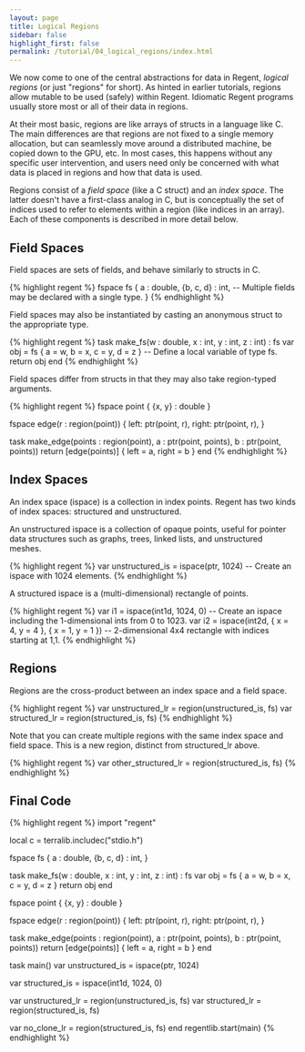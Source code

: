 ```yaml
---
layout: page
title: Logical Regions
sidebar: false
highlight_first: false
permalink: /tutorial/04_logical_regions/index.html
---
```


We now come to one of the central abstractions for data in Regent,
*logical regions* (or just "regions" for short). As hinted in earlier
tutorials, regions allow mutable to be used (safely) within
Regent. Idiomatic Regent programs usually store most or all of their
data in regions.

At their most basic, regions are like arrays of structs in a language
like C. The main differences are that regions are not fixed to a
single memory allocation, but can seamlessly move around a distributed
machine, be copied down to the GPU, etc. In most cases, this happens
without any specific user intervention, and users need only be
concerned with what data is placed in regions and how that data is
used.

Regions consist of a *field space* (like a C struct) and an *index
space*. The latter doesn't have a first-class analog in C, but is
conceptually the set of indices used to refer to elements within a
region (like indices in an array). Each of these components is
described in more detail below.

## Field Spaces

Field spaces are sets of fields, and behave similarly to structs in C.

{% highlight regent %}
fspace fs {
  a : double,
  {b, c, d} : int, -- Multiple fields may be declared with a single type.
}
{% endhighlight %}

Field spaces may also be instantiated by casting an anonymous struct to the appropriate type.

{% highlight regent %}
task make_fs(w : double, x : int, y : int, z : int) : fs
  var obj = fs { a = w, b = x, c = y, d = z } -- Define a local variable of type fs.
  return obj
end
{% endhighlight %}

Field spaces differ from structs in that they may also take region-typed arguments.

{% highlight regent %}
fspace point {
  {x, y} : double
}

fspace edge(r : region(point)) {
 left: ptr(point, r),
 right: ptr(point, r),
}

task make_edge(points : region(point), a : ptr(point, points), b : ptr(point, points))
  return [edge(points)] { left = a, right = b }
end
{% endhighlight %}

## Index Spaces

An index space (ispace) is a collection in index points. Regent has two kinds of index spaces: structured and unstructured.

An unstructured ispace is a collection of opaque points, useful for pointer data structures such as graphs, trees, linked lists, and unstructured meshes.

{% highlight regent %}
var unstructured_is = ispace(ptr, 1024) -- Create an ispace with 1024 elements.
{% endhighlight %}

A structured ispace is a (multi-dimensional) rectangle of points.

{% highlight regent %}
var i1 = ispace(int1d, 1024, 0) -- Create an ispace including the 1-dimensional ints from 0 to 1023.
var i2 = ispace(int2d, { x = 4, y = 4 }, { x = 1, y = 1 }) -- 2-dimensional 4x4 rectangle with indices starting at 1,1.
{% endhighlight %}

## Regions

Regions are the cross-product between an index space and a field space.

{% highlight regent %}
var unstructured_lr = region(unstructured_is, fs)
var structured_lr = region(structured_is, fs)
{% endhighlight %}

Note that you can create multiple regions with the same index space and field space. This is a new region, distinct from structured_lr above.

{% highlight regent %}
var other_structured_lr = region(structured_is, fs)
{% endhighlight %}

## Final Code

{% highlight regent %}
import "regent"

local c = terralib.includec("stdio.h")

fspace fs {
  a : double,
  {b, c, d} : int,
}

task make_fs(w : double, x : int, y : int, z : int) : fs
  var obj = fs { a = w, b = x, c = y, d = z }
  return obj
end

fspace point {
  {x, y} : double
}

fspace edge(r : region(point)) {
 left: ptr(point, r),
 right: ptr(point, r),
}

task make_edge(points : region(point), a : ptr(point, points), b : ptr(point, points))
  return [edge(points)] { left = a, right = b }
end

task main()
  var unstructured_is = ispace(ptr, 1024)

  var structured_is = ispace(int1d, 1024, 0)

  var unstructured_lr = region(unstructured_is, fs)
  var structured_lr = region(structured_is, fs)

  var no_clone_lr = region(structured_is, fs)
end
regentlib.start(main)
{% endhighlight %}
